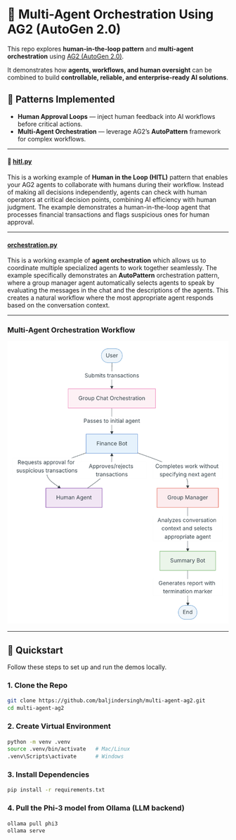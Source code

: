 # 🤖 Multi-Agent Orchestration Using AG2 (AutoGen 2.0)

This repo explores **human-in-the-loop pattern** and **multi-agent orchestration** using [AG2 (AutoGen 2.0)](https://github.com/ag2ai/ag2).  

It demonstrates how **agents, workflows, and human oversight** can be combined to build **controllable, reliable, and enterprise-ready AI solutions**.

## 🔹 Patterns Implemented
- **Human Approval Loops** — inject human feedback into AI workflows before critical actions.
- **Multi-Agent Orchestration** — leverage AG2’s **AutoPattern** framework for complex workflows.

---

#### 🤝 [hitl.py](hitl.py)
This is a working example of **Human in the Loop (HITL)** pattern that enables your AG2 agents to collaborate with humans during their workflow. Instead of making all decisions independently, agents can check with human operators at critical decision points, combining AI efficiency with human judgment. The example demonstrates a human-in-the-loop agent that processes financial transactions and flags suspicious ones for human approval.

---

#### [orchestration.py](orchestration.py)
This is a working example of **agent orchestration** which allows us to coordinate multiple specialized agents to work together seamlessly. The example specifically demonstrates an **AutoPattern** orchestration pattern, where a group manager agent automatically selects agents to speak by evaluating the messages in the chat and the descriptions of the agents. This creates a natural workflow where the most appropriate agent responds based on the conversation context.

---

### Multi-Agent Orchestration Workflow
![Multi-Agent Orchestration Workflow](assets/workflow.png)

---

## 🚀 Quickstart

Follow these steps to set up and run the demos locally.

### 1. Clone the Repo
```bash
git clone https://github.com/baljindersingh/multi-agent-ag2.git
cd multi-agent-ag2
```

### 2. Create Virtual Environment
```bash
python -m venv .venv
source .venv/bin/activate   # Mac/Linux
.venv\Scripts\activate      # Windows
```

### 3. Install Dependencies
```bash
pip install -r requirements.txt
```

### 4. Pull the Phi-3 model from Ollama (LLM backend)
```bash
ollama pull phi3
ollama serve
```
